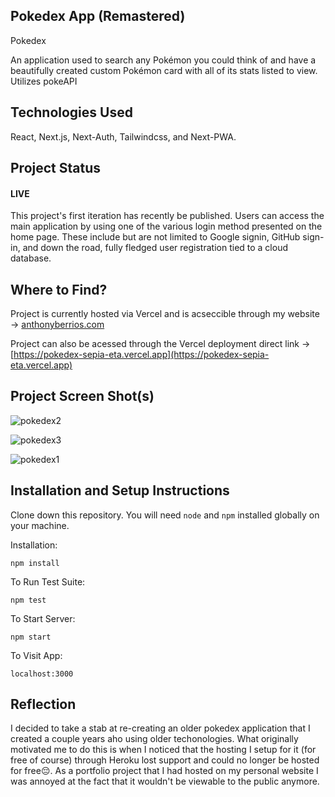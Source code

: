 ## Pokedex App (Remastered)

Pokedex 

An application used to search any Pokémon you could think of and have a beautifully created custom Pokémon card with all of its stats listed to view. Utilizes pokeAPI

## Technologies Used

React, Next.js, Next-Auth, Tailwindcss, and Next-PWA. 

## Project Status

#### LIVE

This project's first iteration has recently be published. Users can access the main application by using one of the various login method presented on the home page. These include but are not limited to Google signin, GitHub sign-in, and down the road, fully fledged user registration tied to a cloud database. 

## Where to Find?

Project is currently hosted via Vercel and is acseccible through my website -> [anthonyberrios.com](anthonyberrios.com)

Project can also be acessed through the Vercel deployment direct link -> [https://pokedex-sepia-eta.vercel.app](https://pokedex-sepia-eta.vercel.app)

## Project Screen Shot(s)

![pokedex2](https://user-images.githubusercontent.com/54926487/230783616-6aa5ade1-0159-4fb2-9f9a-9bfbb30bb096.png)

![pokedex3](https://user-images.githubusercontent.com/54926487/230783619-44c4b755-889d-438d-b7cc-62d40455c7c3.png)

![pokedex1](https://user-images.githubusercontent.com/54926487/230783608-0332a366-7574-40cf-b098-f137327cd499.png)

## Installation and Setup Instructions
  
Clone down this repository. You will need `node` and `npm` installed globally on your machine.  

Installation:

`npm install`  

To Run Test Suite:  

`npm test`  

To Start Server:

`npm start`  

To Visit App:

`localhost:3000`  

## Reflection

I decided to take a stab at re-creating an older pokedex application that I created a couple years aho using older techonologies. What originally motivated me to do this is when I noticed that the hosting I setup for it (for free of course) through Heroku lost support and could no longer be hosted for free😔. As a portfolio project that I had hosted on my personal website I was annoyed at the fact that it wouldn't be viewable to the public anymore. 
